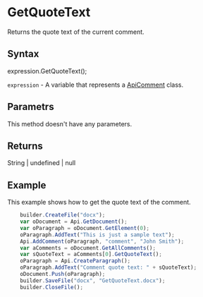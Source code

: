 # GetQuoteText

Returns the quote text of the current comment.

## Syntax

expression.GetQuoteText();

`expression` - A variable that represents a [ApiComment](../ApiComment.md) class.

## Parametrs

This method doesn't have any parameters.

## Returns

String &#124; undefined &#124; null

## Example

This example shows how to get the quote text of the comment.

```javascript
	builder.CreateFile("docx");
	var oDocument = Api.GetDocument();
	var oParagraph = oDocument.GetElement(0);
	oParagraph.AddText("This is just a sample text");
	Api.AddComment(oParagraph, "comment", "John Smith");
	var aComments = oDocument.GetAllComments();
	var sQuoteText = aComments[0].GetQuoteText();
	oParagraph = Api.CreateParagraph();
	oParagraph.AddText("Comment quote text: " + sQuoteText);
	oDocument.Push(oParagraph);
	builder.SaveFile("docx", "GetQuoteText.docx");
	builder.CloseFile();
```